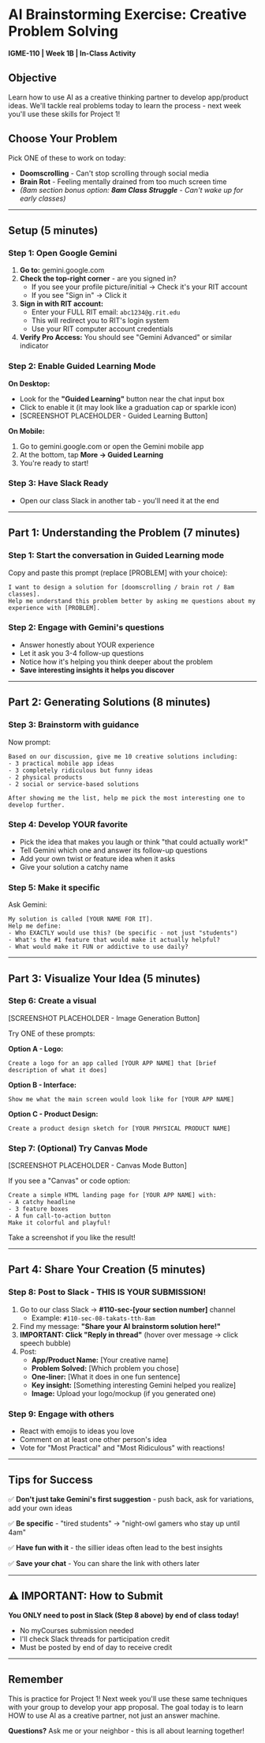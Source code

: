 # AI Brainstorming Exercise: Creative Problem Solving
**IGME-110 | Week 1B | In-Class Activity**

## Objective
Learn how to use AI as a creative thinking partner to develop app/product ideas. We'll tackle real problems today to learn the process - next week you'll use these skills for Project 1!

## Choose Your Problem
Pick ONE of these to work on today:
- **Doomscrolling** - Can't stop scrolling through social media
- **Brain Rot** - Feeling mentally drained from too much screen time
- *(8am section bonus option: **8am Class Struggle** - Can't wake up for early classes)*

---

## Setup (5 minutes)

### Step 1: Open Google Gemini
1. **Go to:** gemini.google.com
2. **Check the top-right corner** - are you signed in?
   - If you see your profile picture/initial → Check it's your RIT account
   - If you see "Sign in" → Click it
3. **Sign in with RIT account:**
   - Enter your FULL RIT email: `abc1234@g.rit.edu` 
   - This will redirect you to RIT's login system
   - Use your RIT computer account credentials
4. **Verify Pro Access:** You should see "Gemini Advanced" or similar indicator

### Step 2: Enable Guided Learning Mode
**On Desktop:**
- Look for the **"Guided Learning"** button near the chat input box
- Click to enable it (it may look like a graduation cap or sparkle icon)
- [SCREENSHOT PLACEHOLDER - Guided Learning Button]

**On Mobile:**
1. Go to gemini.google.com or open the Gemini mobile app
2. At the bottom, tap **More → Guided Learning**
3. You're ready to start!

### Step 3: Have Slack Ready
- Open our class Slack in another tab - you'll need it at the end

---

## Part 1: Understanding the Problem (7 minutes)

### Step 1: Start the conversation in Guided Learning mode
Copy and paste this prompt (replace [PROBLEM] with your choice):
```
I want to design a solution for [doomscrolling / brain rot / 8am classes]. 
Help me understand this problem better by asking me questions about my experience with [PROBLEM].
```

### Step 2: Engage with Gemini's questions
- Answer honestly about YOUR experience
- Let it ask you 3-4 follow-up questions
- Notice how it's helping you think deeper about the problem
- **Save interesting insights it helps you discover**

---

## Part 2: Generating Solutions (8 minutes)

### Step 3: Brainstorm with guidance
Now prompt:
```
Based on our discussion, give me 10 creative solutions including:
- 3 practical mobile app ideas
- 3 completely ridiculous but funny ideas
- 2 physical products
- 2 social or service-based solutions

After showing me the list, help me pick the most interesting one to develop further.
```

### Step 4: Develop YOUR favorite
- Pick the idea that makes you laugh or think "that could actually work!"
- Tell Gemini which one and answer its follow-up questions
- Add your own twist or feature idea when it asks
- Give your solution a catchy name

### Step 5: Make it specific
Ask Gemini:
```
My solution is called [YOUR NAME FOR IT]. 
Help me define:
- Who EXACTLY would use this? (be specific - not just "students")
- What's the #1 feature that would make it actually helpful?
- What would make it FUN or addictive to use daily?
```

---

## Part 3: Visualize Your Idea (5 minutes)

### Step 6: Create a visual
[SCREENSHOT PLACEHOLDER - Image Generation Button]

Try ONE of these prompts:

**Option A - Logo:**
```
Create a logo for an app called [YOUR APP NAME] that [brief description of what it does]
```

**Option B - Interface:**
```
Show me what the main screen would look like for [YOUR APP NAME]
```

**Option C - Product Design:**
```
Create a product design sketch for [YOUR PHYSICAL PRODUCT NAME]
```

### Step 7: (Optional) Try Canvas Mode
[SCREENSHOT PLACEHOLDER - Canvas Mode Button]

If you see a "Canvas" or code option:
```
Create a simple HTML landing page for [YOUR APP NAME] with:
- A catchy headline
- 3 feature boxes
- A fun call-to-action button
Make it colorful and playful!
```
Take a screenshot if you like the result!

---

## Part 4: Share Your Creation (5 minutes)

### Step 8: Post to Slack - THIS IS YOUR SUBMISSION!
1. Go to our class Slack → **#110-sec-[your section number]** channel 
   - Example: `#110-sec-08-takats-tth-8am`
2. Find my message: **"Share your AI brainstorm solution here!"**
3. **IMPORTANT: Click "Reply in thread"** (hover over message → click speech bubble)
4. Post:
   - **App/Product Name:** [Your creative name]
   - **Problem Solved:** [Which problem you chose]
   - **One-liner:** [What it does in one fun sentence]
   - **Key insight:** [Something interesting Gemini helped you realize]
   - **Image:** Upload your logo/mockup (if you generated one)
   
### Step 9: Engage with others
- React with emojis to ideas you love
- Comment on at least one other person's idea
- Vote for "Most Practical" and "Most Ridiculous" with reactions!

---

## Tips for Success
✅ **Don't just take Gemini's first suggestion** - push back, ask for variations, add your own ideas

✅ **Be specific** - "tired students" → "night-owl gamers who stay up until 4am"

✅ **Have fun with it** - the sillier ideas often lead to the best insights

✅ **Save your chat** - You can share the link with others later

---

## ⚠️ IMPORTANT: How to Submit
**You ONLY need to post in Slack (Step 8 above) by end of class today!**
- No myCourses submission needed
- I'll check Slack threads for participation credit
- Must be posted by end of day to receive credit

---

## Remember
This is practice for Project 1! Next week you'll use these same techniques with your group to develop your app proposal. The goal today is to learn HOW to use AI as a creative partner, not just an answer machine.

**Questions?** Ask me or your neighbor - this is all about learning together!

